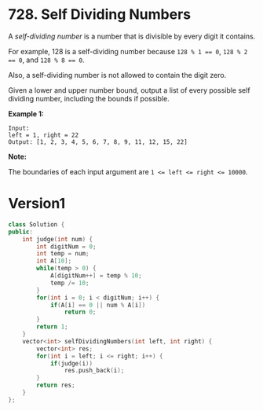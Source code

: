 # 728. Self Dividing Numbers

A *self-dividing number* is a number that is divisible by every digit it contains.

For example, 128 is a self-dividing number because `128 % 1 == 0`, `128 % 2 == 0`, and `128 % 8 == 0`.

Also, a self-dividing number is not allowed to contain the digit zero.

Given a lower and upper number bound, output a list of every possible self dividing number, including the bounds if possible.

**Example 1:**

```
Input: 
left = 1, right = 22
Output: [1, 2, 3, 4, 5, 6, 7, 8, 9, 11, 12, 15, 22]
```



**Note:**

The boundaries of each input argument are `1 <= left <= right <= 10000`.



# Version1

```cpp
class Solution {
public:
    int judge(int num) {
        int digitNum = 0;
        int temp = num;
        int A[10];
        while(temp > 0) {
            A[digitNum++] = temp % 10;
            temp /= 10;
        }
        for(int i = 0; i < digitNum; i++) {
            if(A[i] == 0 || num % A[i])
                return 0;
        }
        return 1;
    }
    vector<int> selfDividingNumbers(int left, int right) {
        vector<int> res;
        for(int i = left; i <= right; i++) {
            if(judge(i))
                res.push_back(i);
        }
        return res;
    }
};
```

